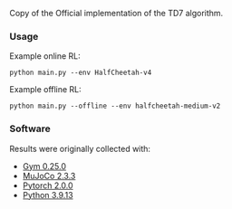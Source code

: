 Copy of the Official implementation of the TD7 algorithm. 

### Usage

Example online RL:
```
python main.py --env HalfCheetah-v4
```
Example offline RL:
```
python main.py --offline --env halfcheetah-medium-v2 
```

### Software

Results were originally collected with:
- [Gym 0.25.0](https://github.com/openai/gym)
- [MuJoCo 2.3.3](https://github.com/deepmind/mujoco)
- [Pytorch 2.0.0](https://pytorch.org)
- [Python 3.9.13](https://www.python.org)